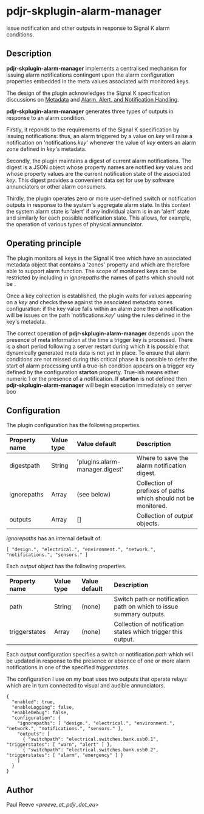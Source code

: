# pdjr-skplugin-alarm-manager

Issue notification and other outputs in response to Signal K alarm
conditions.

## Description

__pdjr-skplugin-alarm-manager__ implements a centralised mechanism for
issuing alarm notifications contingent upon the alarm configuration
properties embedded in the meta values associated with monitored keys.

The design of the plugin acknowledges the Signal K specification
discussions on 
[Metadata](https://github.com/SignalK/specification/blob/master/gitbook-docs/data_model_metadata.md)
and
[Alarm, Alert, and Notification Handling](https://github.com/SignalK/specification/blob/master/gitbook-docs/notifications.md).

__pdjr-skplugin-alarm-manager__ generates three types of outputs in
response to an alarm condition.

Firstly, it reponds to the requirements of the Signal K specification
by issuing notifications: thus, an alarm triggered by a value on *key*
will raise a notification on 'notifications.*key*' whenever the value
of *key* enters an alarm zone defined in *key*'s metadata.

Secondly, the plugin maintains a digest of current alarm notifications.
The digest is a JSON object whose property names are notified *key*
values and whose property values are the current notification state of
the associated *key*.
This digest provides a convenient data set for use by software
annunciators or other alarm consumers.

Thirdly, the plugin operates zero or more user-defined switch or
notification outputs in response to the system's aggregate alarm
state.
In this context the system alarm state is 'alert' if any individual
alarm is in an 'alert' state and similarly for each possible
notification state.
This allows, for example, the operation of various types of physical
annunciator.

## Operating principle

The plugin monitors all keys in the Signal K tree which have an
associated metadata object that contains a 'zones' property and which
are therefore able to support alarm function.
The scope of monitored keys can be restricted by including in
*ignorepaths* the names of paths which should not be .

Once a key collection is established, the plugin waits for values
appearing on a *key* and checks these against the associated metadata
zones configuration: if the key value falls within an alarm zone
then a notification will be issues on the path 'notifications.*key*'
using the rules defined in the key's metadata.


The correct operation of __pdjr-skplugin-alarm-manager__ depends upon
the presence of meta information at the time a trigger key is
processed.
There is a short period following a server restart during which it is
possible that dynamically generated meta data is not yet in place.
To ensure that alarm conditions are not missed during this critical
phase it is possible to defer the start of alarm processing until a
true-ish condition appears on a trigger key defined by the
configuration __starton__ property.
True-ish means either numeric 1 or the presence of a notification.
If __starton__ is not defined then __pdjr-skplugin-alarm-manager__ will
begin execution immediately on server boo

## Configuration

The plugin configuration has the following properties.

| Property name | Value type | Value default                  | Description |
| :------------ | :--------- | :----------------------------- | :---------- |
| digestpath    | String     | 'plugins.alarm-manager.digest' | Where to save the alarm notification digest. |
| ignorepaths   | Array      | (see below)                    | Collection of prefixes of paths which should not be monitored. |
| outputs       | Array      | []                             | Collection of *output* objects. |

*ignorepaths* has an internal default of:
```
[ "design.", "electrical.", "environment.", "network.", "notifications.", "sensors." ]
```

Each *output* object has the following properties.

| Property name | Value type | Value default | Description |
| :------------ | :--------- | :------------ | :---------- |
| path          | String     | (none)        | Switch path or notification path on which to issue summary outputs. |
| triggerstates | Array      | (none)        | Collection of notification states which trigger this output. |

Each *output* configuration specifies a switch or notification
*path* which will be updated in response to the presence or absence
of one or more alarm notifications in one of the specified
*triggerstates*.

The configuration I use on my boat uses two outputs that operate relays
which are in turn connected to visual and audible annunciators.
```
{
  "enabled": true,
  "enableLogging": false,
  "enableDebug": false,
  "configuration": {
    "ignorepaths": [ "design.", "electrical.", "environment.", "network.", "notifications.", "sensors." ],
    "outputs": [
      { "switchpath": "electrical.switches.bank.usb0.1", "triggerstates": [ "warn", "alert" ] },
      { "switchpath": "electrical.switches.bank.usb0.2", "triggerstates": [ "alarm", "emergency" ] }
    ]
  }
}
```

## Author

Paul Reeve <*preeve_at_pdjr_dot_eu*>
